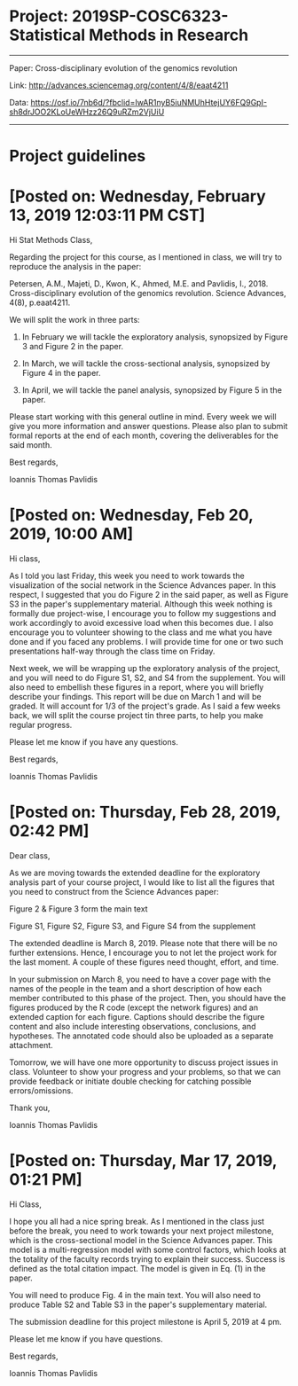 # Project: 2019SP-COSC6323-Statistical Methods in Research

- - -

Paper: Cross-disciplinary evolution of the genomics revolution 

Link: http://advances.sciencemag.org/content/4/8/eaat4211

Data: https://osf.io/7nb6d/?fbclid=IwAR1nyB5iuNMUhHtejUY6FQ9GpI-sh8drJOO2KLoUeWHzz26Q9uRZm2VjUiU

- - -

# Project guidelines

# [Posted on: Wednesday, February 13, 2019 12:03:11 PM CST]

Hi Stat Methods Class,

Regarding the project for this course, as I mentioned in class, we will try to reproduce the analysis in the paper:

Petersen, A.M., Majeti, D., Kwon, K., Ahmed, M.E. and Pavlidis, I., 2018. Cross-disciplinary evolution of the genomics revolution. Science Advances, 4(8), p.eaat4211.

We will split the work in three parts:

1) In February we will tackle the exploratory analysis, synopsized by Figure 3 and Figure 2 in the paper.

2) In March, we will tackle the cross-sectional analysis, synopsized  by Figure 4 in the paper.

3) In April, we will tackle the panel analysis, synopsized by Figure 5 in the paper.

Please start working with this general outline in mind. Every week we will give you more information and answer questions. Please also plan to submit formal reports at the end of each month, covering the deliverables for the said month.

Best regards,

Ioannis Thomas Pavlidis

# [Posted on: Wednesday, Feb 20, 2019, 10:00 AM]

Hi class,

As I told you last Friday, this week you need to work towards the visualization of the social network in the Science Advances paper. In this respect, I suggested that you do Figure 2 in the said paper, as well as Figure S3 in the paper's supplementary material. Although this week nothing is formally due project-wise, I encourage you to follow my suggestions and work accordingly to avoid excessive load when this becomes due. I also encourage you to volunteer showing to the class and me what you have done and if you faced any problems. I will provide time for one or two such presentations half-way through the class time on Friday.

Next week, we will be wrapping up the exploratory analysis of the project, and you will need to do Figure S1, S2, and S4 from the supplement. You will also need to embellish these figures in a report, where you will briefly describe your findings. This report will be due on March 1 and will be graded. It will account for 1/3 of the project's grade. As I said a few weeks back, we will split the course project tin three parts, to help you make regular progress.

Please let me know if you have any questions.

Best regards,

Ioannis Thomas Pavlidis

# [Posted on: Thursday, Feb 28, 2019, 02:42 PM]

Dear class,

As we are moving towards the extended deadline for the exploratory analysis part of your course project, I would like to list all the figures that you need to construct from the Science Advances paper:

Figure 2 & Figure 3 form the main text

Figure S1, Figure S2, Figure S3, and Figure S4 from the supplement

The extended deadline is March 8, 2019. Please note that there will be no further extensions. Hence, I encourage you to not let the project work for the last moment. A couple of these figures need thought, effort, and time.

In your submission on March 8, you need to have a cover page with the names of the people in the team and a short description of how each member contributed to this phase of the project. Then, you should have the figures produced by the R code (except the network figures) and an extended caption for each figure. Captions should describe the  figure content and also include interesting observations, conclusions, and hypotheses. The annotated code should also be uploaded as a separate attachment.

Tomorrow, we will have one more opportunity to discuss project issues in class. Volunteer to show your progress and your problems, so that we can provide feedback or initiate double checking for catching possible errors/omissions.

Thank you,

Ioannis Thomas Pavlidis

# [Posted on: Thursday, Mar 17, 2019, 01:21 PM]

Hi Class,

I hope you all had a nice spring break. As I mentioned in the class just before the break, you need to work towards your next project milestone, which is the cross-sectional model in the Science Advances paper. This model is a multi-regression model with some control factors, which looks at the totality of the faculty records trying to explain their success. Success is defined as the total citation impact. The model is given in Eq. (1) in the paper.

You will need to produce Fig. 4 in the main text. You will also need to produce Table S2 and Table S3 in the paper's supplementary material.

The submission deadline for this project milestone is April 5, 2019 at 4 pm.

Please let me know if you have questions.

Best regards,

Ioannis Thomas Pavlidis

